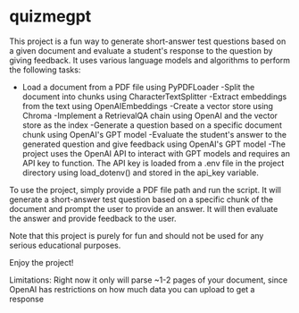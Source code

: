 # quizmegpt

This project is a fun way to generate short-answer test questions based on a given document and evaluate a student's response to the question by giving feedback. It uses various language models and algorithms to perform the following tasks:

- Load a document from a PDF file using PyPDFLoader
-Split the document into chunks using CharacterTextSplitter
-Extract embeddings from the text using OpenAIEmbeddings
-Create a vector store using Chroma
-Implement a RetrievalQA chain using OpenAI and the vector store as the index
-Generate a question based on a specific document chunk using OpenAI's GPT model
-Evaluate the student's answer to the generated question and give feedback using OpenAI's GPT model
-The project uses the OpenAI API to interact with GPT models and requires an API key to function. The API key is loaded from a .env file in the project directory using load_dotenv() and stored in the api_key variable.

To use the project, simply provide a PDF file path and run the script. It will generate a short-answer test question based on a specific chunk of the document and prompt the user to provide an answer. It will then evaluate the answer and provide feedback to the user.

Note that this project is purely for fun and should not be used for any serious educational purposes.

Enjoy the project!

Limitations: Right now it only will parse ~1-2 pages of your document, since OpenAI has restrictions on how much data you can upload to get a response
